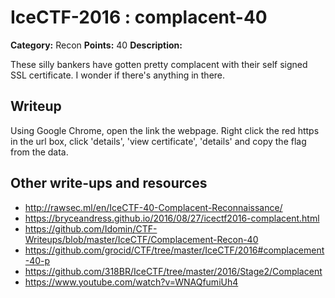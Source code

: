 # IceCTF-2016 : complacent-40

**Category:** Recon
**Points:** 40
**Description:**

These silly bankers have gotten pretty complacent with their self signed SSL certificate. I wonder if there's anything in there.

## Writeup

Using Google Chrome, open the link the webpage. Right click the red https in the url box, click 'details', 'view certificate', 'details' and copy the flag from the data.

## Other write-ups and resources

* http://rawsec.ml/en/IceCTF-40-Complacent-Reconnaissance/
* https://bryceandress.github.io/2016/08/27/icectf2016-complacent.html
* https://github.com/Idomin/CTF-Writeups/blob/master/IceCTF/Complacement-Recon-40
* https://github.com/grocid/CTF/tree/master/IceCTF/2016#complacement-40-p
* https://github.com/318BR/IceCTF/tree/master/2016/Stage2/Complacent
* https://www.youtube.com/watch?v=WNAQfumiUh4
